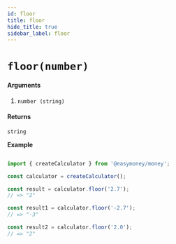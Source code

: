 ```yaml
---
id: floor
title: floor
hide_title: true
sidebar_label: floor
---
```


# `floor(number)`

#### Arguments

1. `number (string)` 

#### Returns

`string`


**Example**

```js

import { createCalculator } from '@easymoney/money';

const calculator = createCalculator();

const result = calculator.floor('2.7');
// => "2"

const result1 = calculator.floor('-2.7');
// => "-3"

const result2 = calculator.floor('2.0');
// => "2"

```
